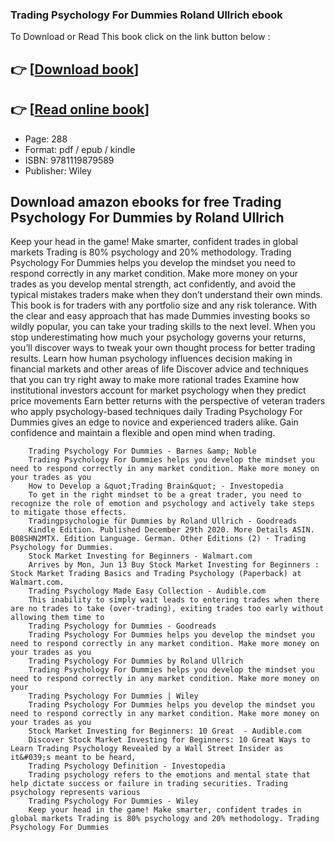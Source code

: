 ### Trading Psychology For Dummies Roland Ullrich ebook

To Download or Read This book click on the link button below :

## 👉  [**[Download book](http://filesbooks.info/download.php?group=book&from=github.com&id=642504&lnk=1065 "Download book")**]

## 👉  [**[Read online book](http://filesbooks.info/download.php?group=book&from=github.com&id=642504&lnk=1065 "Read online book")**]


* Page: 288
* Format: pdf / epub / kindle
* ISBN: 9781119879589
* Publisher: Wiley



## Download amazon ebooks for free Trading Psychology For Dummies by Roland Ullrich



Keep your head in the game! Make smarter, confident trades in global markets Trading is 80% psychology and 20% methodology. Trading Psychology For Dummies helps you develop the mindset you need to respond correctly in any market condition. Make more money on your trades as you develop mental strength, act confidently, and avoid the typical mistakes traders make when they don’t understand their own minds. This book is for traders with any portfolio size and any risk tolerance. With the clear and easy approach that has made Dummies investing books so wildly popular, you can take your trading skills to the next level. When you stop underestimating how much your psychology governs your returns, you’ll discover ways to tweak your own thought process for better trading results. Learn how human psychology influences decision making in financial markets and other areas of life Discover advice and techniques that you can try right away to make more rational trades Examine how institutional investors account for market psychology when they predict price movements Earn better returns with the perspective of veteran traders who apply psychology-based techniques daily Trading Psychology For Dummies gives an edge to novice and experienced traders alike. Gain confidence and maintain a flexible and open mind when trading.


        Trading Psychology For Dummies - Barnes &amp; Noble
        Trading Psychology For Dummies helps you develop the mindset you need to respond correctly in any market condition. Make more money on your trades as you 
        How to Develop a &quot;Trading Brain&quot; - Investopedia
        To get in the right mindset to be a great trader, you need to recognize the role of emotion and psychology and actively take steps to mitigate those effects.
        Tradingpsychologie für Dummies by Roland Ullrich - Goodreads
        Kindle Edition. Published December 29th 2020. More Details ASIN. B08SHN2MTX. Edition Language. German. Other Editions (2) · Trading Psychology for Dummies.
        Stock Market Investing for Beginners - Walmart.com
        Arrives by Mon, Jun 13 Buy Stock Market Investing for Beginners : Stock Market Trading Basics and Trading Psychology (Paperback) at Walmart.com.
        Trading Psychology Made Easy Collection - Audible.com
        This inability to simply wait leads to entering trades when there are no trades to take (over-trading), exiting trades too early without allowing them time to 
        Trading Psychology for Dummies - Goodreads
        Trading Psychology For Dummies helps you develop the mindset you need to respond correctly in any market condition. Make more money on your trades as you 
        Trading Psychology For Dummies by Roland Ullrich
        Trading Psychology For Dummies helps you develop the mindset you need to respond correctly in any market condition. Make more money on your 
        Trading Psychology For Dummies | Wiley
        Trading Psychology For Dummies helps you develop the mindset you need to respond correctly in any market condition. Make more money on your trades as you 
        Stock Market Investing for Beginners: 10 Great  - Audible.com
        Discover Stock Market Investing for Beginners: 10 Great Ways to Learn Trading Psychology Revealed by a Wall Street Insider as it&#039;s meant to be heard, 
        Trading Psychology Definition - Investopedia
        Trading psychology refers to the emotions and mental state that help dictate success or failure in trading securities. Trading psychology represents various 
        Trading Psychology For Dummies - Wiley
        Keep your head in the game! Make smarter, confident trades in global markets Trading is 80% psychology and 20% methodology. Trading Psychology For Dummies 
    




